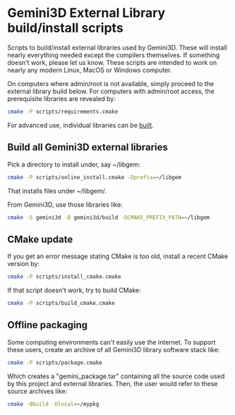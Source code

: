 # Gemini3D External Library build/install scripts

Scripts to build/install external libraries used by Gemini3D.
These will install nearly everything needed except the compilers themselves.
If something doesn't work, please let us know.
These scripts are intended to work on nearly any modern Linux, MacOS or Windows computer.


On computers where admin/root is not available, simply proceed to the external library build below.
For computers with admin/root access, the prerequisite libraries are revealed by:

```sh
cmake -P scripts/requirements.cmake
```

For advanced use, individual libraries can be [built](./build.md).

## Build all Gemini3D external libraries

Pick a directory to install under, say ~/libgem:

```sh
cmake -P scripts/online_install.cmake -Dprefix=~/libgem
```

That installs files under ~/libgem/.

From Gemini3D, use those libraries like:

```sh
cmake -S gemini3d -B gemini3d/build -DCMAKE_PREFIX_PATH=~/libgem
```

## CMake update

If you get an error message stating CMake is too old, install a recent CMake version by:

```sh
cmake -P scripts/install_cmake.cmake
```

If that script doesn't work, try to build CMake:

```sh
cmake -P scripts/build_cmake.cmake
```

## Offline packaging

Some computing environments can't easily use the internet.
To support these users, create an archive of all Gemini3D library software stack like:

```sh
cmake -P scripts/package.cmake
```

Which creates a "gemini_package.tar" containing all the source code used by this project and external libraries.
Then, the user would refer to these source archives like:

```sh
cmake -Bbuild -Dlocal=~/mypkg
```
